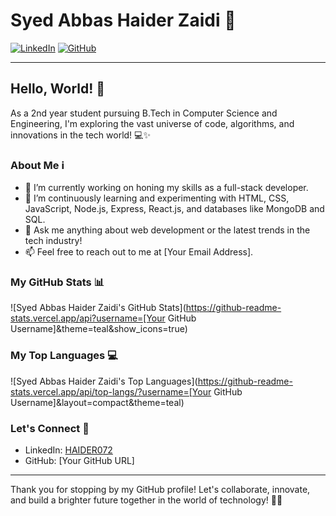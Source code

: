 # Syed Abbas Haider Zaidi 🚀

[![LinkedIn](https://img.shields.io/badge/-LinkedIn-blue?style=flat-square&logo=Linkedin&logoColor=white&link=https://www.linkedin.com/in/HAIDER072/)](https://www.linkedin.com/in/HAIDER072/) [![GitHub](https://img.shields.io/badge/-GitHub-181717?style=flat-square&logo=github&link=[https://github.com/HAIDER072])](https://github.com/[HAIDER072])

---

## Hello, World! 👋

As a 2nd year student pursuing B.Tech in Computer Science and Engineering, I'm exploring the vast universe of code, algorithms, and innovations in the tech world! 💻✨

### About Me ℹ️

- 🔭 I’m currently working on honing my skills as a full-stack developer.
- 🌱 I’m continuously learning and experimenting with HTML, CSS, JavaScript, Node.js, Express, React.js, and databases like MongoDB and SQL.
- 💬 Ask me anything about web development or the latest trends in the tech industry!
- 📫 Feel free to reach out to me at [Your Email Address].

### My GitHub Stats 📊

![Syed Abbas Haider Zaidi's GitHub Stats](https://github-readme-stats.vercel.app/api?username=[Your GitHub Username]&theme=teal&show_icons=true)

### My Top Languages 💻

![Syed Abbas Haider Zaidi's Top Languages](https://github-readme-stats.vercel.app/api/top-langs/?username=[Your GitHub Username]&layout=compact&theme=teal)

### Let's Connect 🤝

- LinkedIn: [HAIDER072](https://www.linkedin.com/in/HAIDER072/)
- GitHub: [Your GitHub URL]

---

Thank you for stopping by my GitHub profile! Let's collaborate, innovate, and build a brighter future together in the world of technology! 🚀✨

